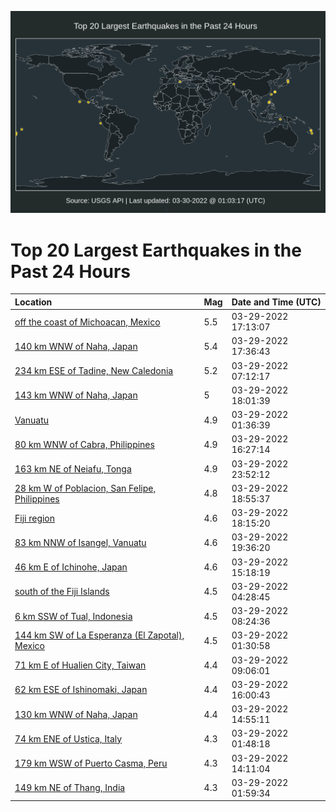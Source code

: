 ![Map](./map.png)

# Top 20 Largest Earthquakes in the Past 24 Hours

| Location | Mag | Date and Time (UTC) |
|:---|:---|:---|
| [off the coast of Michoacan, Mexico](https://earthquake.usgs.gov/earthquakes/eventpage/us7000gy5q) | 5.5 | 03-29-2022 17:13:07 |
| [140 km WNW of Naha, Japan](https://earthquake.usgs.gov/earthquakes/eventpage/us7000gy5t) | 5.4 | 03-29-2022 17:36:43 |
| [234 km ESE of Tadine, New Caledonia](https://earthquake.usgs.gov/earthquakes/eventpage/us7000gy1p) | 5.2 | 03-29-2022 07:12:17 |
| [143 km WNW of Naha, Japan](https://earthquake.usgs.gov/earthquakes/eventpage/us7000gy6q) | 5 | 03-29-2022 18:01:39 |
| [Vanuatu](https://earthquake.usgs.gov/earthquakes/eventpage/us7000gxzm) | 4.9 | 03-29-2022 01:36:39 |
| [80 km WNW of Cabra, Philippines](https://earthquake.usgs.gov/earthquakes/eventpage/us7000gy5c) | 4.9 | 03-29-2022 16:27:14 |
| [163 km NE of Neiafu, Tonga](https://earthquake.usgs.gov/earthquakes/eventpage/us7000gy93) | 4.9 | 03-29-2022 23:52:12 |
| [28 km W of Poblacion, San Felipe, Philippines](https://earthquake.usgs.gov/earthquakes/eventpage/us7000gy70) | 4.8 | 03-29-2022 18:55:37 |
| [Fiji region](https://earthquake.usgs.gov/earthquakes/eventpage/us7000gy6r) | 4.6 | 03-29-2022 18:15:20 |
| [83 km NNW of Isangel, Vanuatu](https://earthquake.usgs.gov/earthquakes/eventpage/us7000gy79) | 4.6 | 03-29-2022 19:36:20 |
| [46 km E of Ichinohe, Japan](https://earthquake.usgs.gov/earthquakes/eventpage/us7000gy4z) | 4.6 | 03-29-2022 15:18:19 |
| [south of the Fiji Islands](https://earthquake.usgs.gov/earthquakes/eventpage/us7000gy0n) | 4.5 | 03-29-2022 04:28:45 |
| [6 km SSW of Tual, Indonesia](https://earthquake.usgs.gov/earthquakes/eventpage/us7000gy1v) | 4.5 | 03-29-2022 08:24:36 |
| [144 km SW of La Esperanza (El Zapotal), Mexico](https://earthquake.usgs.gov/earthquakes/eventpage/us7000gxzk) | 4.5 | 03-29-2022 01:30:58 |
| [71 km E of Hualien City, Taiwan](https://earthquake.usgs.gov/earthquakes/eventpage/us7000gy20) | 4.4 | 03-29-2022 09:06:01 |
| [62 km ESE of Ishinomaki, Japan](https://earthquake.usgs.gov/earthquakes/eventpage/us7000gy57) | 4.4 | 03-29-2022 16:00:43 |
| [130 km WNW of Naha, Japan](https://earthquake.usgs.gov/earthquakes/eventpage/us7000gy4x) | 4.4 | 03-29-2022 14:55:11 |
| [74 km ENE of Ustica, Italy](https://earthquake.usgs.gov/earthquakes/eventpage/us7000gxzp) | 4.3 | 03-29-2022 01:48:18 |
| [179 km WSW of Puerto Casma, Peru](https://earthquake.usgs.gov/earthquakes/eventpage/us7000gy4m) | 4.3 | 03-29-2022 14:11:04 |
| [149 km NE of Thang, India](https://earthquake.usgs.gov/earthquakes/eventpage/us7000gxzr) | 4.3 | 03-29-2022 01:59:34 |
